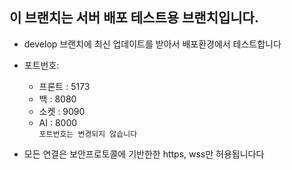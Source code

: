 ## 이 브랜치는 서버 배포 테스트용 브랜치입니다.
- develop 브랜치에 최신 업데이트를 받아서 배포환경에서 테스트합니다
- 포트번호:
    - 프론트 : 5173
    - 백 : 8080
    - 소켓 : 9090
    - AI : 8000  
    `포트번호는 변경되지 않습니다`

- 모든 연결은 보안프로토콜에 기반한한 https, wss만 허용됩니다다
